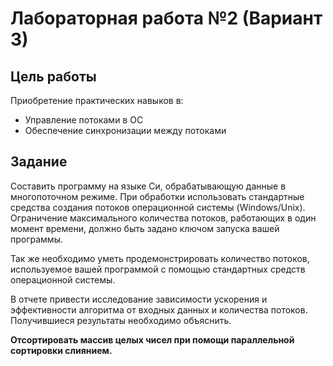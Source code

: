 # **Лабораторная работа №2** (Вариант 3)

## Цель работы

Приобретение практических навыков в:

- Управление потоками в ОС
- Обеспечение синхронизации между потоками

## Задание

Составить программу на языке Си, обрабатывающую данные в многопоточном режиме. При обработки использовать стандартные средства создания потоков операционной системы (Windows/Unix). Ограничение максимального количества потоков, работающих в один момент времени, должно быть задано ключом запуска вашей программы.

Так же необходимо уметь продемонстрировать количество потоков, используемое вашей программой с помощью стандартных средств операционной системы.

В отчете привести исследование зависимости ускорения и эффективности алгоритма от входных данных и количества потоков. Получившиеся результаты необходимо объяснить.

**Отсортировать массив целых чисел при помощи параллельной сортировки слиянием.**
